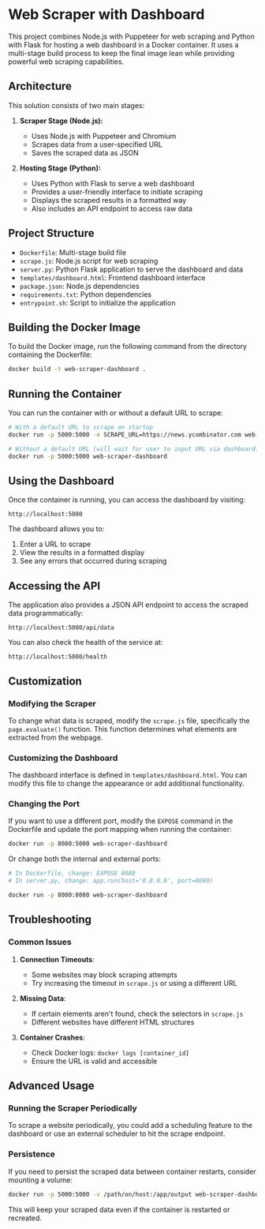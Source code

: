 # Web Scraper with Dashboard

This project combines Node.js with Puppeteer for web scraping and Python with Flask for hosting a web dashboard in a Docker container. It uses a multi-stage build process to keep the final image lean while providing powerful web scraping capabilities.

## Architecture

This solution consists of two main stages:

1. **Scraper Stage (Node.js):**
   * Uses Node.js with Puppeteer and Chromium
   * Scrapes data from a user-specified URL
   * Saves the scraped data as JSON

2. **Hosting Stage (Python):**
   * Uses Python with Flask to serve a web dashboard
   * Provides a user-friendly interface to initiate scraping
   * Displays the scraped results in a formatted way
   * Also includes an API endpoint to access raw data

## Project Structure

* `Dockerfile`: Multi-stage build file
* `scrape.js`: Node.js script for web scraping
* `server.py`: Python Flask application to serve the dashboard and data
* `templates/dashboard.html`: Frontend dashboard interface
* `package.json`: Node.js dependencies
* `requirements.txt`: Python dependencies
* `entrypoint.sh`: Script to initialize the application

## Building the Docker Image

To build the Docker image, run the following command from the directory containing the Dockerfile:

```bash
docker build -t web-scraper-dashboard .
```

## Running the Container

You can run the container with or without a default URL to scrape:

```bash
# With a default URL to scrape on startup
docker run -p 5000:5000 -e SCRAPE_URL=https://news.ycombinator.com web-scraper-dashboard

# Without a default URL (will wait for user to input URL via dashboard)
docker run -p 5000:5000 web-scraper-dashboard
```

## Using the Dashboard

Once the container is running, you can access the dashboard by visiting:

```
http://localhost:5000
```

The dashboard allows you to:

1. Enter a URL to scrape
2. View the results in a formatted display
3. See any errors that occurred during scraping

## Accessing the API

The application also provides a JSON API endpoint to access the scraped data programmatically:

```
http://localhost:5000/api/data
```

You can also check the health of the service at:

```
http://localhost:5000/health
```

## Customization

### Modifying the Scraper

To change what data is scraped, modify the `scrape.js` file, specifically the `page.evaluate()` function. This function determines what elements are extracted from the webpage.

### Customizing the Dashboard

The dashboard interface is defined in `templates/dashboard.html`. You can modify this file to change the appearance or add additional functionality.

### Changing the Port

If you want to use a different port, modify the `EXPOSE` command in the Dockerfile and update the port mapping when running the container:

```bash
docker run -p 8080:5000 web-scraper-dashboard
```

Or change both the internal and external ports:

```bash
# In Dockerfile, change: EXPOSE 8080
# In server.py, change: app.run(host='0.0.0.0', port=8080)

docker run -p 8080:8080 web-scraper-dashboard
```

## Troubleshooting

### Common Issues

1. **Connection Timeouts**:
   * Some websites may block scraping attempts
   * Try increasing the timeout in `scrape.js` or using a different URL

2. **Missing Data**:
   * If certain elements aren't found, check the selectors in `scrape.js`
   * Different websites have different HTML structures

3. **Container Crashes**:
   * Check Docker logs: `docker logs [container_id]`
   * Ensure the URL is valid and accessible

## Advanced Usage

### Running the Scraper Periodically

To scrape a website periodically, you could add a scheduling feature to the dashboard or use an external scheduler to hit the scrape endpoint.

### Persistence

If you need to persist the scraped data between container restarts, consider mounting a volume:

```bash
docker run -p 5000:5000 -v /path/on/host:/app/output web-scraper-dashboard
```

This will keep your scraped data even if the container is restarted or recreated.